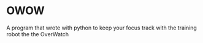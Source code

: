 # OWOW
A program that wrote with python to keep your focus track with the training robot the the OverWatch
